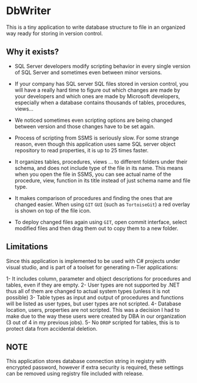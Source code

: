 # DbWriter
This is a tiny application to write database structure to file in an organized way ready for storing in version control.

## Why it exists?
- SQL Server developers modify scripting behavior in every single version of SQL Server and sometimes even between minor versions.

- If your company has SQL server SQL files stored in version control, you will have a really hard time to figure out which changes are made by your developers and which ones are made by Microsoft developers, especially when a database contains thousands of tables, procedures, views...

- We noticed sometimes even scripting options are being changed between version and those changes have to be set again.

- Process of scripting from SSMS is seriously slow. For some strange reason, even though this application uses same SQL server object repository to read properties, it is up to 25 times faster. 

- It organizes tables, procedures, views ... to different folders under their schema, and does not include type of the file in its name. This means when you open the file in SSMS, you can see actual name of the procedure, view, function in its title instead of just schema name and file type.

- It makes comparison of procedures and finding the ones that are changed easier. When using `GIT` `GUI` (such as `TortoiseGit`) a red overlay is shown on top of the file icon.
- To deploy changed files again using `GIT`, open commit interface, select modified files and then drag them out to copy them to a new folder.

## Limitations
Since this application is implemented to be used with C# projects under visual studio, and is part of a toolset for generating n-Tier applications:

1- It includes column, parameter and object descriptions for procedures and tables, even if they are empty.
2- User types are not supported by .NET thus all of them are changed to actual system types (unless it is not possible)
3- Table types as input and output of procedures and functions will be listed as user types, but user types are not scripted.
4- Database location, users, properties are not scripted. This was a decision I had to make due to the way these users were created by DBA in our organization (3 out of 4 in my previous jobs).
5- No `DROP` scripted for tables, this is to protect data from accidental deletion.

## NOTE
This application stores database connection string in registry with encrypted password, however if extra security is required, these settings can be removed using registry file included with release.
